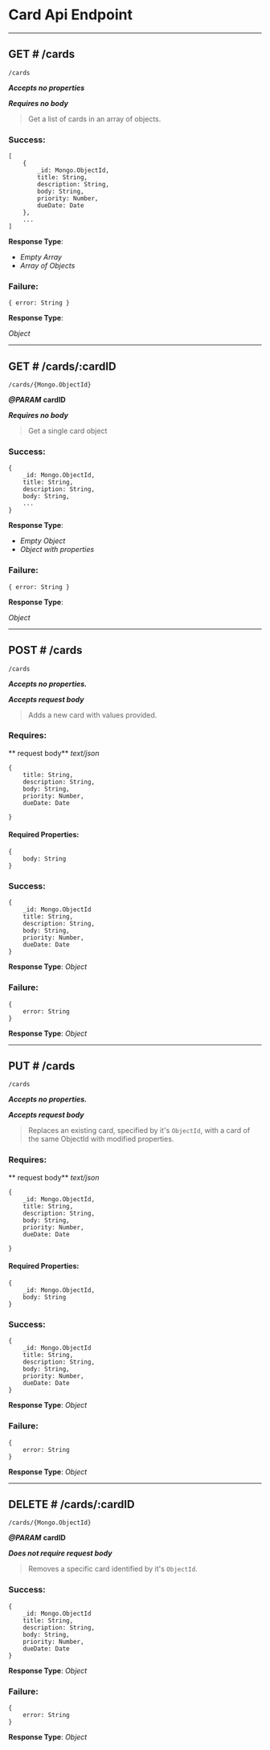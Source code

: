 # Card Api Endpoint
---

## GET # /cards
`/cards`

**_Accepts no properties_**

**_Requires no body_**

> Get a list of cards in an array of objects.

### Success:
```
[
    {
        _id: Mongo.ObjectId,
        title: String,
        description: String,
        body: String,
        priority: Number,
        dueDate: Date
    },
    ...
]
```
**Response Type**:
 * _Empty Array_
 * _Array of Objects_

### Failure:
```
{ error: String }
```
**Response Type**:

_Object_

---

## GET # /cards/:cardID
`/cards/{Mongo.ObjectId}`

**_@PARAM_** **cardID**

**_Requires no body_**

> Get a single card object

### Success:
```
{
    _id: Mongo.ObjectId,
    title: String,
    description: String,
    body: String,
    ...
}
```
**Response Type**:
 * _Empty Object_
 * _Object with properties_

### Failure:
```
{ error: String }
```
**Response Type**:

_Object_

---

## POST # /cards
`/cards`

**_Accepts no properties._**

**_Accepts request body_**

> Adds a new card with values provided.

### Requires:
** request body** _text/json_
```
{
    title: String,
    description: String,
    body: String,
    priority: Number,
    dueDate: Date

}
```

#### Required Properties:
```
{
    body: String
}
```

### Success:
```
{
    _id: Mongo.ObjectId
    title: String,
    description: String,
    body: String,
    priority: Number,
    dueDate: Date
}
```
**Response Type**: _Object_

### Failure:
```
{
    error: String
}
```
**Response Type**: _Object_

---


## PUT # /cards
`/cards`

**_Accepts no properties._**

**_Accepts request body_**

> Replaces an existing card, specified by it's `ObjectId`, with a card of the same ObjectId with modified properties.

### Requires:
** request body** _text/json_
```
{
    _id: Mongo.ObjectId,
    title: String,
    description: String,
    body: String,
    priority: Number,
    dueDate: Date

}
```

#### Required Properties:
```
{
    _id: Mongo.ObjectId,
    body: String
}
```

### Success:
```
{
    _id: Mongo.ObjectId
    title: String,
    description: String,
    body: String,
    priority: Number,
    dueDate: Date
}
```
**Response Type**: _Object_

### Failure:
```
{
    error: String
}
```
**Response Type**: _Object_

---

## DELETE # /cards/:cardID
`/cards/{Mongo.ObjectId}`

**_@PARAM_** **cardID**

**_Does not require request body_**

> Removes a specific card identified by it's `ObjectId`.

### Success:
```
{
    _id: Mongo.ObjectId
    title: String,
    description: String,
    body: String,
    priority: Number,
    dueDate: Date
}
```
**Response Type**: _Object_

### Failure:
```
{
    error: String
}
```
**Response Type**: _Object_
